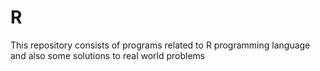 # R
This repository consists of programs related to R programming language and also some solutions to real world problems

